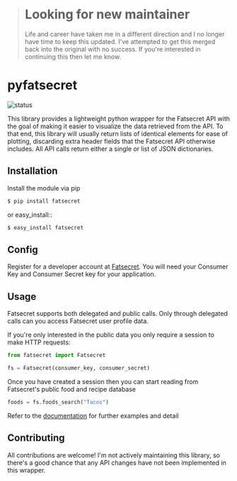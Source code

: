 > # Looking for new maintainer
>
> Life and career have taken me in a different direction and I no longer have time to keep this updated. I've attempted to get this merged back into the original with no success. If you're interested in continuing this then let me know.

# pyfatsecret

![status](https://badge.fury.io/py/fatsecret.svg)

This library provides a lightweight python wrapper for the Fatsecret API with the goal of making it easier to visualize the data retrieved from the API. To that end, this library will usually return lists of identical elements for ease of plotting, discarding extra header fields that the Fatsecret API otherwise includes. All API calls return either a single or list of JSON dictionaries.

## Installation

Install the module via pip

```sh
$ pip install fatsecret
```

or easy_install::

```sh
$ easy_install fatsecret
```

## Config

Register for a developer account at [Fatsecret](https://platform.fatsecret.com/api/). You will need your Consumer Key and Consumer Secret key for your application.

## Usage

Fatsecret supports both delegated and public calls. Only through delegated calls can you access Fatsecret user profile data.

If you're only interested in the public data you only require a session to make HTTP requests:

```py
from fatsecret import Fatsecret

fs = Fatsecret(consumer_key, consumer_secret)
```

Once you have created a session then you can start reading from Fatsecret's public food and recipe database

```py
foods = fs.foods_search("Tacos")
```

Refer to the [documentation](https://pyfatsecret.readthedocs.org/en/latest/) for further examples and detail

## Contributing

All contributions are welcome! I'm not actively maintaining this library, so there's a good chance that any API changes have not been implemented in this wrapper.
